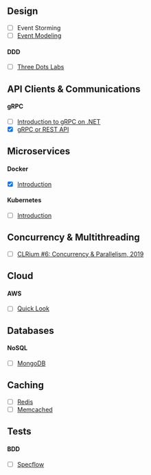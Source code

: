 ## Design
- [ ] Event Storming
- [ ] [Event Modeling](https://eventmodeling.org/posts/what-is-event-modeling/)
#### DDD
- [ ] [Three Dots Labs](https://threedots.tech/tags/ddd/)

## API Clients & Communications
#### gRPC
- [ ] [Introduction to gRPC on .NET](https://docs.microsoft.com/en-us/aspnet/core/grpc)
- [x] [gRPC or REST API](https://habr.com/ru/company/nix/blog/594391/)

## Microservices
#### Docker
- [x] [Introduction](https://www.youtube.com/watch?v=QF4ZF857m44)
#### Kubernetes
- [ ] [Introduction](https://kubernetes.io)

## Concurrency & Multithreading
- [ ] [CLRium #6: Concurrency & Parallelism, 2019](https://www.youtube.com/playlist?list=PLBwwJL9lzKMY9Fpk1DAscywid1Xshp9NL)

## Cloud
#### AWS
- [ ] [Quick Look](https://relevant.software/blog/microservices-on-aws/)

## Databases
#### NoSQL
- [ ] [MongoDB](https://docs.microsoft.com/aspnet/core/tutorials/first-mongo-app)

## Caching
- [ ] [Redis](https://redis.io/)
- [ ] [Memcached](https://memcached.org)

## Tests
#### BDD
- [ ] [Specflow](https://specflow.org/)
